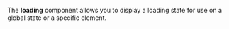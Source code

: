 The **loading** component allows you to display a loading state for use on a global state or a specific element. 